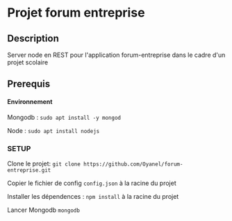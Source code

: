 # Projet forum entreprise

## Description

Server node en REST pour l'application forum-entreprise dans le cadre d'un projet scolaire

## Prerequis

#### Environnement
Mongodb : `sudo apt install -y mongod`

Node : `sudo apt install nodejs`


### SETUP
Clone le projet: `git clone https://github.com/Oyanel/forum-entreprise.git`

Copier le fichier de config `config.json` à la racine du projet

Installer les dépendences : `npm install` à la racine du projet

Lancer Mongodb `mongodb`
